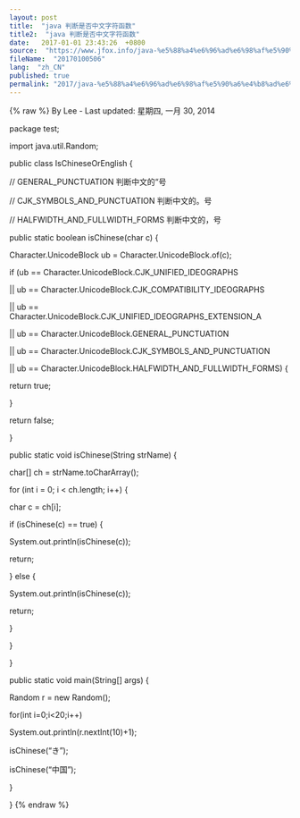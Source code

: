 ```yaml
---
layout: post
title:  "java 判断是否中文字符函数"
title2:  "java 判断是否中文字符函数"
date:   2017-01-01 23:43:26  +0800
source:  "https://www.jfox.info/java-%e5%88%a4%e6%96%ad%e6%98%af%e5%90%a6%e4%b8%ad%e6%96%87%e5%ad%97%e7%ac%a6%e5%87%bd%e6%95%b0.html"
fileName:  "20170100506"
lang:  "zh_CN"
published: true
permalink: "2017/java-%e5%88%a4%e6%96%ad%e6%98%af%e5%90%a6%e4%b8%ad%e6%96%87%e5%ad%97%e7%ac%a6%e5%87%bd%e6%95%b0.html"
---
```

{% raw %}
By Lee - Last updated: 星期四, 一月 30, 2014

package test;

import java.util.Random;

public class IsChineseOrEnglish {

// GENERAL_PUNCTUATION 判断中文的“号

// CJK_SYMBOLS_AND_PUNCTUATION 判断中文的。号

// HALFWIDTH_AND_FULLWIDTH_FORMS 判断中文的，号

public static boolean isChinese(char c) {

Character.UnicodeBlock ub = Character.UnicodeBlock.of(c);

if (ub == Character.UnicodeBlock.CJK_UNIFIED_IDEOGRAPHS

|| ub == Character.UnicodeBlock.CJK_COMPATIBILITY_IDEOGRAPHS

|| ub == Character.UnicodeBlock.CJK_UNIFIED_IDEOGRAPHS_EXTENSION_A

|| ub == Character.UnicodeBlock.GENERAL_PUNCTUATION

|| ub == Character.UnicodeBlock.CJK_SYMBOLS_AND_PUNCTUATION

|| ub == Character.UnicodeBlock.HALFWIDTH_AND_FULLWIDTH_FORMS) {

return true;

}

return false;

}

public static void isChinese(String strName) {

char[] ch = strName.toCharArray();

for (int i = 0; i < ch.length; i++) {

char c = ch[i];

if (isChinese(c) == true) {

System.out.println(isChinese(c));

return;

} else {

System.out.println(isChinese(c));

return;

}

}

}

public static void main(String[] args) {

Random r = new Random();

for(int i=0;i<20;i++)

System.out.println(r.nextInt(10)+1);

isChinese(“き”);

isChinese(“中国”);

}

}
{% endraw %}